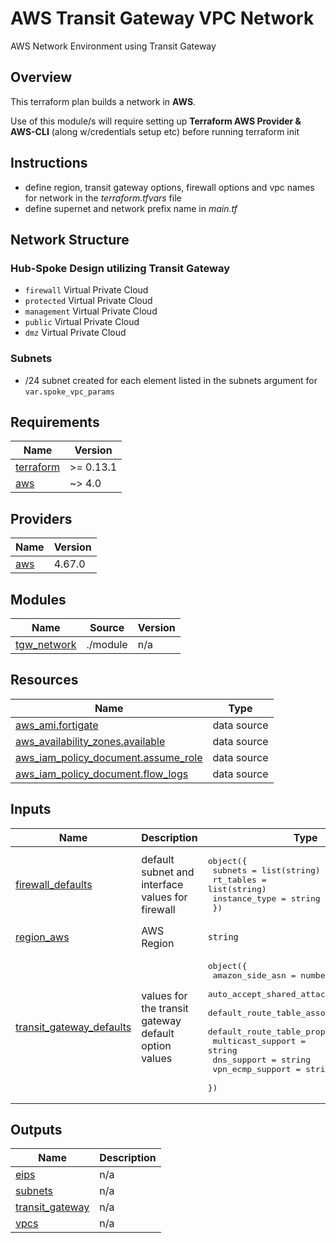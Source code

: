 # AWS Transit Gateway VPC Network

AWS Network Environment using Transit Gateway

## Overview

This terraform plan builds a network in **AWS**.

Use of this module/s will require setting up **Terraform AWS Provider & AWS-CLI** (along w/credentials setup etc) before running terraform init

## Instructions

- define region, transit gateway options, firewall options and vpc names for network in the *terraform.tfvars* file
- define supernet and network prefix name in *main.tf*

## Network Structure

### Hub-Spoke Design utilizing Transit Gateway

- `firewall` Virtual Private Cloud
- `protected` Virtual Private Cloud
- `management` Virtual Private Cloud
- `public` Virtual Private Cloud
- `dmz` Virtual Private Cloud

### Subnets

- /24 subnet created for each element listed in the subnets argument for `var.spoke_vpc_params`

<!-- BEGIN_TF_DOCS -->
## Requirements

| Name | Version |
|------|---------|
| <a name="requirement_terraform"></a> [terraform](#requirement\_terraform) | >= 0.13.1 |
| <a name="requirement_aws"></a> [aws](#requirement\_aws) | ~> 4.0 |

## Providers

| Name | Version |
|------|---------|
| <a name="provider_aws"></a> [aws](#provider\_aws) | 4.67.0 |

## Modules

| Name | Source | Version |
|------|--------|---------|
| <a name="module_tgw_network"></a> [tgw\_network](#module\_tgw\_network) | ./module | n/a |

## Resources

| Name | Type |
|------|------|
| [aws_ami.fortigate](https://registry.terraform.io/providers/hashicorp/aws/latest/docs/data-sources/ami) | data source |
| [aws_availability_zones.available](https://registry.terraform.io/providers/hashicorp/aws/latest/docs/data-sources/availability_zones) | data source |
| [aws_iam_policy_document.assume_role](https://registry.terraform.io/providers/hashicorp/aws/latest/docs/data-sources/iam_policy_document) | data source |
| [aws_iam_policy_document.flow_logs](https://registry.terraform.io/providers/hashicorp/aws/latest/docs/data-sources/iam_policy_document) | data source |

## Inputs

| Name | Description | Type | Default | Required |
|------|-------------|------|---------|:--------:|
| <a name="input_firewall_defaults"></a> [firewall\_defaults](#input\_firewall\_defaults) | default subnet and interface values for firewall | <pre>object({<br>    subnets       = list(string)<br>    rt_tables     = list(string)<br>    instance_type = string<br>  })</pre> | n/a | yes |
| <a name="input_region_aws"></a> [region\_aws](#input\_region\_aws) | AWS Region | `string` | n/a | yes |
| <a name="input_transit_gateway_defaults"></a> [transit\_gateway\_defaults](#input\_transit\_gateway\_defaults) | values for the transit gateway default option values | <pre>object({<br>    amazon_side_asn                 = number<br>    auto_accept_shared_attachments  = string<br>    default_route_table_association = string<br>    default_route_table_propagation = string<br>    multicast_support               = string<br>    dns_support                     = string<br>    vpn_ecmp_support                = string<br>  })</pre> | n/a | yes |

## Outputs

| Name | Description |
|------|-------------|
| <a name="output_eips"></a> [eips](#output\_eips) | n/a |
| <a name="output_subnets"></a> [subnets](#output\_subnets) | n/a |
| <a name="output_transit_gateway"></a> [transit\_gateway](#output\_transit\_gateway) | n/a |
| <a name="output_vpcs"></a> [vpcs](#output\_vpcs) | n/a |
<!-- END_TF_DOCS -->